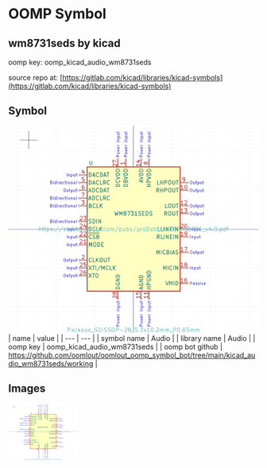 # OOMP Symbol  
## wm8731seds  by kicad  
  
oomp key: oomp_kicad_audio_wm8731seds  
  
source repo at: [https://gitlab.com/kicad/libraries/kicad-symbols](https://gitlab.com/kicad/libraries/kicad-symbols)  
## Symbol  
  
[![working.png](working_600.png)](working.png)  
| name | value | 
| --- | --- | 
| symbol name | Audio | 
| library name | Audio | 
| oomp key | oomp_kicad_audio_wm8731seds | 
| oomp bot github | https://github.com/oomlout/oomlout_oomp_symbol_bot/tree/main/kicad_audio_wm8731seds/working | 
## Images  
  
[![working.png](working_140.png)](working.png)  
